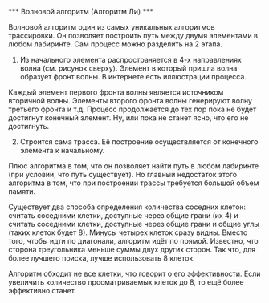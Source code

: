 *** Волновой алгоритм (Алгоритм Ли) ***

Волновой алгоритм один из самых уникальных алгоритмов трассировки. Он позволяет построить путь между двумя элементами в любом лабиринте. Сам процесс можно разделить на 2 этапа.

1. Из начального элемента распространяется в 4-х направлениях волна (см. рисунок сверху). Элемент в который пришла волна образует фронт волны. В интернете есть иллюстрации процесса.

Каждый элемент первого фронта волны является источником вторичной волны. Элементы второго фронта волны генерируют волну третьего фронта и т.д. Процесс продолжается до тех пор пока не будет достигнут конечный элемент. Ну, или пока не станет ясно, что его не достигнуть.

2. Строится сама трасса. Её построение осуществляется от конечного элемента к начальному.

Плюс алгоритма в том, что он позволяет найти путь в любом лабиринте (при условии, что путь существует). Но главный недостаток этого алгоритма в том, что при построении трассы требуется большой объем памяти.

Существует два способа определения количества соседних клеток: считать соседними клетки, доступные через общие грани (их 4) и считать соседними клетки, доступные через общие грани и общие углы (таких клеток будет 8). Минусы четырех клеток сразу видны. Вместо того, чтобы идти по диагонали, алгоритм идёт по прямой. Известно, что сторона треугольника меньше суммы двух других сторон. Так что, для более лучшего поиска, лучше использовать 8 клеток.

Алгоритм обходит не все клетки, что говорит о его эффективности. Если увеличить количество просматриваемых клеток до 8, то ещё более эффективно станет.